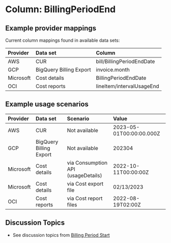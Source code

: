 # Column: BillingPeriodEnd

## Example provider mappings

Current column mappings found in available data sets:

| Provider  | Data set                 | Column                      |
|:----------|:-------------------------|:----------------------------|
| AWS       | CUR                      | bill/BillingPeriodEndDate |
| GCP       | BigQuery Billing Export  | invoice.month               |
| Microsoft | Cost details             | BillingPeriodEndDate      |
| OCI       | Cost reports             | lineItem/intervalUsageEnd |

## Example usage scenarios

| Provider  | Data set                | Scenario                           | Value                    |
|:----------|:------------------------|:-----------------------------------|:-------------------------|
| AWS       | CUR                     | Not available                      | 2023-05-01T00:00:00.000Z |
| GCP       | BigQuery Billing Export | Not available                      | 202304                   |
| Microsoft | Cost details            | via Consumption API (usageDetails) | 2022-10-11T00:00:00Z     |
| Microsoft | Cost details            | via Cost export file               | 02/13/2023               |
| OCI       | Cost reports            | via Cost report files              | 2022-08-19T02:00Z        |

## Discussion Topics

* See discussion topics from [Billing Period Start](../billingperiodstart.md)
